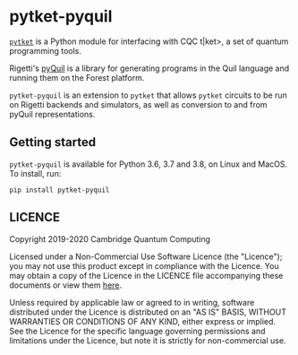 # pytket-pyquil

[`pytket`](https://cqcl.github.io/pytket) is a Python module for interfacing
with CQC t|ket>, a set of quantum programming tools.

Rigetti's [pyQuil](http://rigetti.com/forest) is a library for generating
programs in the Quil language and running them on the Forest platform.

`pytket-pyquil` is an extension to `pytket` that allows `pytket` circuits to be
run on Rigetti backends and simulators, as well as conversion to and from pyQuil
representations.

## Getting started

`pytket-pyquil` is available for Python 3.6, 3.7 and 3.8, on Linux and MacOS. To
install, run:

```pip install pytket-pyquil```

## LICENCE

Copyright 2019-2020 Cambridge Quantum Computing

Licensed under a Non-Commercial Use Software Licence (the "Licence"); you may
not use this product except in compliance with the Licence. You may obtain a
copy of the Licence in the LICENCE file accompanying these documents or view
them [here](https://cqcl.github.io/pytket/build/html/licence.html).

Unless required by applicable law or agreed to in writing, software distributed
under the Licence is distributed on an "AS IS" BASIS, WITHOUT WARRANTIES OR
CONDITIONS OF ANY KIND, either express or implied. See the Licence for the
specific language governing permissions and limitations under the Licence, but
note it is strictly for non-commercial use.
